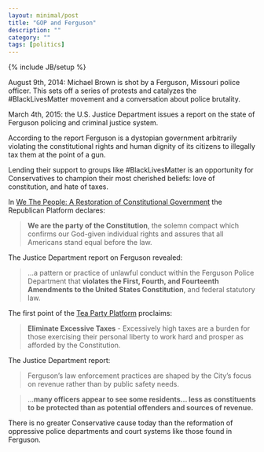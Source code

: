 ```yaml
---
layout: minimal/post
title: "GOP and Ferguson"
description: ""
category: ""
tags: [politics]
---
```

{% include JB/setup %}

August 9th, 2014: Michael Brown is shot by a Ferguson, Missouri police officer. This sets off a series of protests and catalyzes the #BlackLivesMatter movement and a conversation about police brutality.

March 4th, 2015: the U.S. Justice Department issues a report on the state of Ferguson policing and criminal justice system.

According to the report Ferguson is a dystopian government arbitrarily violating the constitutional rights and human dignity of its citizens to illegally tax them at the point of a gun.

Lending their support to groups like #BlackLivesMatter is an opportunity for Conservatives to champion their most cherished beliefs: love of constitution, and hate of taxes.


In [We The People: A Restoration of Constitutional Government](https://www.gop.com/platform/we-the-people/) the Republican Platform declares:

> **We are the party of the Constitution**, the solemn compact which confirms our God-given individual rights and assures that all Americans stand equal before the law.

The Justice Department report on Ferguson revealed:

> ...a pattern or practice of unlawful conduct within the Ferguson Police Department that **violates the First, Fourth, and Fourteenth Amendments to the United States Constitution**, and federal statutory law.

The first point of the [Tea Party Platform](http://www.teaparty-platform.com/) proclaims:

> **Eliminate Excessive Taxes** - Excessively high taxes are a burden for those exercising their personal liberty to work hard and prosper as afforded by the Constitution.

The Justice Department report:

> Ferguson’s law enforcement practices are shaped by the City’s focus on revenue rather than by public safety needs.

> ...**many officers appear to see some residents... less as constituents to be protected than as potential offenders and sources of revenue.**

There is no greater Conservative cause today than the reformation of oppressive police departments and court systems like those found in Ferguson. 
